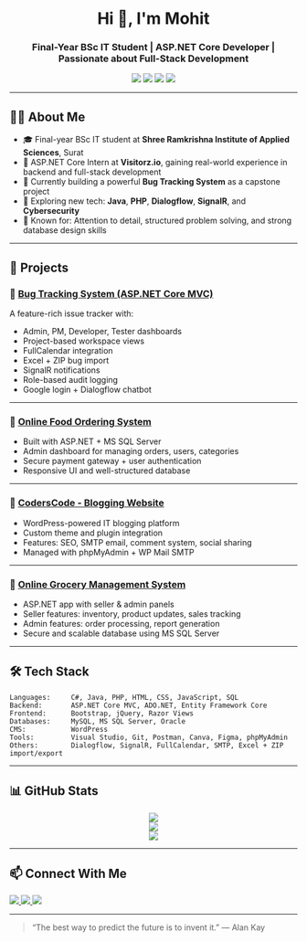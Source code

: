 <h1 align="center">Hi 👋, I'm Mohit</h1>
<h3 align="center">Final-Year BSc IT Student | ASP.NET Core Developer | Passionate about Full-Stack Development</h3>

<p align="center">
  <img src="https://img.shields.io/badge/Focus-ASP.NET%20Core-blue?style=flat-square" />
  <img src="https://img.shields.io/badge/Backend-C%23%20|%20EF%20Core-green?style=flat-square" />
  <img src="https://img.shields.io/badge/Frontend-HTML%20|%20CSS%20|%20Bootstrap-orange?style=flat-square" />
  <img src="https://img.shields.io/badge/Database-MySQL%20|%20MSSQL-yellow?style=flat-square" />
</p>

---

## 👨‍💻 About Me

- 🎓 Final-year BSc IT student at **Shree Ramkrishna Institute of Applied Sciences**, Surat  
- 💼 ASP.NET Core Intern at **Visitorz.io**, gaining real-world experience in backend and full-stack development  
- 🚀 Currently building a powerful **Bug Tracking System** as a capstone project  
- 🌱 Exploring new tech: **Java**, **PHP**, **Dialogflow**, **SignalR**, and **Cybersecurity**  
- 🧠 Known for: Attention to detail, structured problem solving, and strong database design skills  

---

## 🔨 Projects

### 🐞 [Bug Tracking System (ASP.NET Core MVC)](https://github.com/Mohit-Master-01)
A feature-rich issue tracker with:
- Admin, PM, Developer, Tester dashboards
- Project-based workspace views
- FullCalendar integration
- Excel + ZIP bug import
- SignalR notifications
- Role-based audit logging
- Google login + Dialogflow chatbot

---

### 🍔 [Online Food Ordering System](https://github.com/Mohit-Master-01/FOS)
- Built with ASP.NET + MS SQL Server  
- Admin dashboard for managing orders, users, categories  
- Secure payment gateway + user authentication  
- Responsive UI and well-structured database

---

### 📝 [CodersCode - Blogging Website](https://github.com/Mohit-Master-01)
- WordPress-powered IT blogging platform  
- Custom theme and plugin integration  
- Features: SEO, SMTP email, comment system, social sharing  
- Managed with phpMyAdmin + WP Mail SMTP

---

### 🛒 [Online Grocery Management System](https://github.com/Mohit-Master-01/OnlineGroceryManagementSystem)
- ASP.NET app with seller & admin panels  
- Seller features: inventory, product updates, sales tracking  
- Admin features: order processing, report generation  
- Secure and scalable database using MS SQL Server

---

## 🛠️ Tech Stack

```
Languages:     C#, Java, PHP, HTML, CSS, JavaScript, SQL
Backend:       ASP.NET Core MVC, ADO.NET, Entity Framework Core
Frontend:      Bootstrap, jQuery, Razor Views
Databases:     MySQL, MS SQL Server, Oracle
CMS:           WordPress
Tools:         Visual Studio, Git, Postman, Canva, Figma, phpMyAdmin
Others:        Dialogflow, SignalR, FullCalendar, SMTP, Excel + ZIP import/export
```

---

## 📊 GitHub Stats

<p align="center">
  <img src="https://github-readme-stats.vercel.app/api?username=Mohit-Master-01&show_icons=true&theme=tokyonight" />
  <br />
  <img src="https://github-readme-streak-stats.herokuapp.com/?user=Mohit-Master-01&theme=tokyonight" />
  <br />
  <img src="https://github-readme-stats.vercel.app/api/top-langs/?username=Mohit-Master-01&layout=compact&theme=tokyonight" />
</p>

---

## 📫 Connect With Me

<p align="left">
  <a href="mailto:mohitmaster440@gmail.com">
    <img src="https://img.shields.io/badge/Gmail-mohitmaster440@gmail.com-red?style=flat-square&logo=gmail" />
  </a>
  <a href="https://www.linkedin.com/in/mohit-master">
    <img src="https://img.shields.io/badge/LinkedIn-Mohit%20Master-blue?style=flat-square&logo=linkedin" />
  </a>
  <a href="https://instagram.com/yourprofile">
    <img src="https://img.shields.io/badge/Instagram-@yourprofile-pink?style=flat-square&logo=instagram" />
  </a>
</p>

---

> “The best way to predict the future is to invent it.” — Alan Kay
